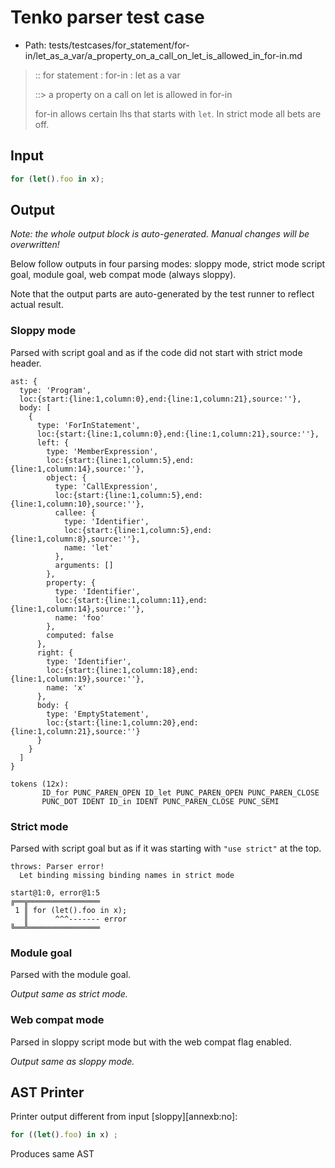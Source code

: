 # Tenko parser test case

- Path: tests/testcases/for_statement/for-in/let_as_a_var/a_property_on_a_call_on_let_is_allowed_in_for-in.md

> :: for statement : for-in : let as a var
>
> ::> a property on a call on let is allowed in for-in
>
> for-in allows certain lhs that starts with `let`. In strict mode all bets are off.

## Input

`````js
for (let().foo in x);
`````

## Output

_Note: the whole output block is auto-generated. Manual changes will be overwritten!_

Below follow outputs in four parsing modes: sloppy mode, strict mode script goal, module goal, web compat mode (always sloppy).

Note that the output parts are auto-generated by the test runner to reflect actual result.

### Sloppy mode

Parsed with script goal and as if the code did not start with strict mode header.

`````
ast: {
  type: 'Program',
  loc:{start:{line:1,column:0},end:{line:1,column:21},source:''},
  body: [
    {
      type: 'ForInStatement',
      loc:{start:{line:1,column:0},end:{line:1,column:21},source:''},
      left: {
        type: 'MemberExpression',
        loc:{start:{line:1,column:5},end:{line:1,column:14},source:''},
        object: {
          type: 'CallExpression',
          loc:{start:{line:1,column:5},end:{line:1,column:10},source:''},
          callee: {
            type: 'Identifier',
            loc:{start:{line:1,column:5},end:{line:1,column:8},source:''},
            name: 'let'
          },
          arguments: []
        },
        property: {
          type: 'Identifier',
          loc:{start:{line:1,column:11},end:{line:1,column:14},source:''},
          name: 'foo'
        },
        computed: false
      },
      right: {
        type: 'Identifier',
        loc:{start:{line:1,column:18},end:{line:1,column:19},source:''},
        name: 'x'
      },
      body: {
        type: 'EmptyStatement',
        loc:{start:{line:1,column:20},end:{line:1,column:21},source:''}
      }
    }
  ]
}

tokens (12x):
       ID_for PUNC_PAREN_OPEN ID_let PUNC_PAREN_OPEN PUNC_PAREN_CLOSE
       PUNC_DOT IDENT ID_in IDENT PUNC_PAREN_CLOSE PUNC_SEMI
`````

### Strict mode

Parsed with script goal but as if it was starting with `"use strict"` at the top.

`````
throws: Parser error!
  Let binding missing binding names in strict mode

start@1:0, error@1:5
╔══╦════════════════
 1 ║ for (let().foo in x);
   ║      ^^^------- error
╚══╩════════════════

`````


### Module goal

Parsed with the module goal.

_Output same as strict mode._

### Web compat mode

Parsed in sloppy script mode but with the web compat flag enabled.

_Output same as sloppy mode._

## AST Printer

Printer output different from input [sloppy][annexb:no]:

````js
for ((let().foo) in x) ;
````

Produces same AST
